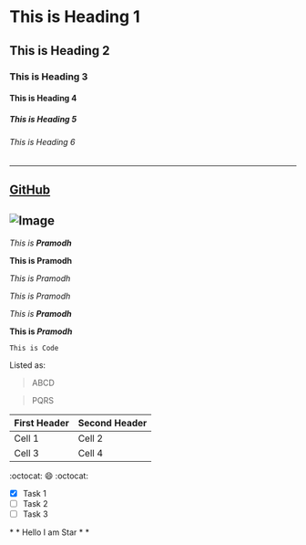 # This is Heading 1
## This is Heading 2
### This is Heading 3
#### This is Heading 4
##### This is Heading 5
###### This is Heading 6
---
[GitHub](www.github.com)
---
![Image](http://cameronmcefee.com/img/work/the-octocat/codercat.jpg)
---

*This is **Pramodh***

**This is Pramodh**

*This is Pramodh*

_This is Pramodh_

_This is **Pramodh**_

**This is _Pramodh_**

```
This is Code
```
Listed as:

> ABCD 

> PQRS


First Header | Second Header
------------ | -------------
Cell 1		 | Cell 2
Cell 3		 | Cell 4


:octocat:   :smile:   :octocat:
 
 
- [x] Task 1
- [ ] Task 2
- [ ] Task 3

\* \* Hello I am Star \* \*
